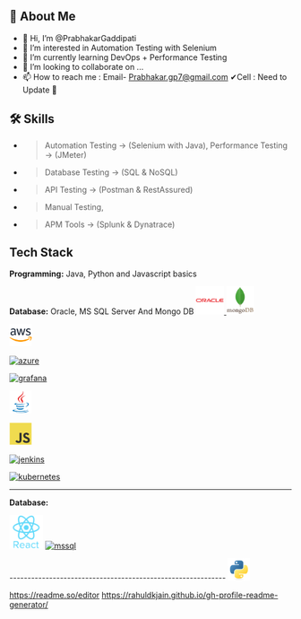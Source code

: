 ## 🚀 About Me
- 👋 Hi, I’m @PrabhakarGaddipati
- 👀 I’m interested in Automation Testing with Selenium 
- 🌱 I’m currently learning DevOps + Performance Testing
- 💞️ I’m looking to collaborate on ...
- 📫 How to reach me : Email- Prabhakar.gp7@gmail.com ✔Cell : Need to Update 🙌

## 🛠 Skills
- > Automation Testing -> (Selenium with Java),
  > Performance Testing -> (JMeter)
- > Database Testing -> (SQL & NoSQL)
- > API Testing -> (Postman & RestAssured)
- > Manual Testing,
- > APM Tools -> (Splunk & Dynatrace)

## Tech Stack
**Programming:** Java, Python and Javascript basics

**Database:** Oracle, MS SQL Server And Mongo DB
<a href="https://www.oracle.com/" target="_blank" rel="noreferrer"> <img src="https://raw.githubusercontent.com/devicons/devicon/master/icons/oracle/oracle-original.svg" alt="oracle" width="50" height="50"/> </a>  <a href="https://www.mongodb.com/" target="_blank" rel="noreferrer"> <img src="https://raw.githubusercontent.com/devicons/devicon/master/icons/mongodb/mongodb-original-wordmark.svg" alt="mongodb" width="50" height="50"/> </a> 


<p align="left"> 
<a href="https://aws.amazon.com" target="_blank" rel="noreferrer"> <img src="https://raw.githubusercontent.com/devicons/devicon/master/icons/amazonwebservices/amazonwebservices-original-wordmark.svg" alt="aws" width="40" height="40"/> </a> 
  
<a href="https://azure.microsoft.com/en-in/" target="_blank" rel="noreferrer"> <img src="https://www.vectorlogo.zone/logos/microsoft_azure/microsoft_azure-icon.svg" alt="azure" width="40" height="40"/> </a> 

<a href="https://grafana.com" target="_blank" rel="noreferrer"> <img src="https://www.vectorlogo.zone/logos/grafana/grafana-icon.svg" alt="grafana" width="40" height="40"/> </a> 

<a href="https://www.java.com" target="_blank" rel="noreferrer"> <img src="https://raw.githubusercontent.com/devicons/devicon/master/icons/java/java-original.svg" alt="java" width="40" height="40"/> </a> 

<a href="https://developer.mozilla.org/en-US/docs/Web/JavaScript" target="_blank" rel="noreferrer"> <img src="https://raw.githubusercontent.com/devicons/devicon/master/icons/javascript/javascript-original.svg" alt="javascript" width="40" height="40"/> </a> 

<a href="https://www.jenkins.io" target="_blank" rel="noreferrer"> <img src="https://www.vectorlogo.zone/logos/jenkins/jenkins-icon.svg" alt="jenkins" width="40" height="40"/> </a> 

<a href="https://kubernetes.io" target="_blank" rel="noreferrer"> <img src="https://www.vectorlogo.zone/logos/kubernetes/kubernetes-icon.svg" alt="kubernetes" width="40" height="40"/> </a> 





------------------------------------------------------------
**Database:** 
<p align="left"> 
<img src="https://raw.githubusercontent.com/devicons/devicon/master/icons/react/react-original-wordmark.svg" alt="react" width="60" height="60" style="max-width: 100%;"> <a href="https://www.microsoft.com/en-us/sql-server" target="_blank" rel="noreferrer"> <img src="https://www.svgrepo.com/show/303229/microsoft-sql-server-logo.svg" alt="mssql" width="60" height="60"/> </a> 
</p>
------------------------------------------------------------
<a href="https://www.python.org" target="_blank" rel="noreferrer"> <img src="https://raw.githubusercontent.com/devicons/devicon/master/icons/python/python-original.svg" alt="python" width="40" height="40"/> </a> 

</p>




<!---
PrabhakarGaddipati/PrabhakarGaddipati is a ✨ special ✨ repository because its `README.md` (this file) appears on your GitHub profile.
You can click the Preview link to take a look at your changes.
--->
https://readme.so/editor
https://rahuldkjain.github.io/gh-profile-readme-generator/
